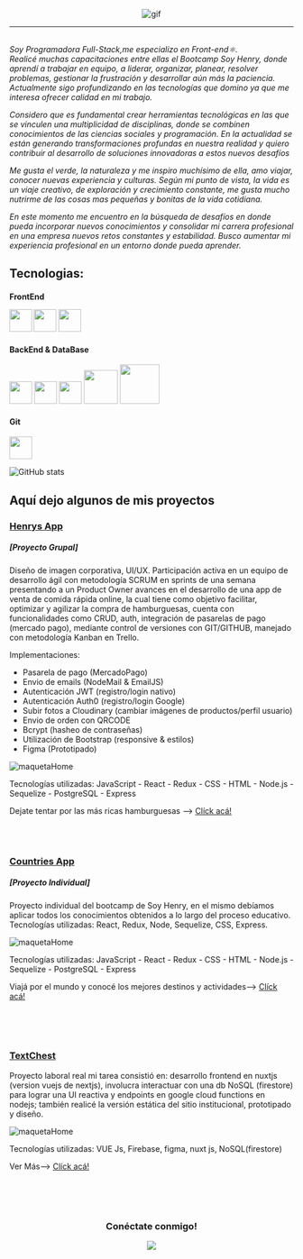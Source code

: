 
<p align="center"><img align="center" src="https://res.cloudinary.com/dz4ejl4ym/image/upload/v1660672065/Hola_Soy_Mail%C3%A9n_xjudb1.gif" alt="gif" /><p>
  <hr />
 
 <br/> <!-- 1 espacio -->
 <i align="left">Soy Programadora Full-Stack,me especializo en Front-end⚛️.
 <br/>
 Realicé muchas capacitaciones entre ellas el Bootcamp Soy Henry, donde aprendí a trabajar en equipo, a liderar, organizar, planear, resolver problemas, gestionar la frustración y desarrollar aún más la paciencia.
 <br/>
 Actualmente sigo profundizando en las tecnologías que domino ya que me interesa ofrecer calidad en mi trabajo.
 
Considero que es fundamental crear herramientas tecnológicas en las que se vinculen una multiplicidad de disciplinas, donde se combinen conocimientos de las ciencias sociales y programación. 
En la actualidad se están generando transformaciones profundas en nuestra realidad y quiero contribuir al desarrollo de soluciones innovadoras a estos nuevos desafíos

Me gusta el verde, la naturaleza y me inspiro muchísimo de ella, amo viajar, conocer nuevas experiencia y culturas. Según mi punto de vista, la vida es un viaje creativo, de exploración y crecimiento constante, me gusta mucho nutrirme de las cosas mas pequeñas y bonitas de la vida cotidiana. 

En este momento me encuentro en la búsqueda de desafíos en donde pueda incorporar nuevos conocimientos y consolidar mi carrera profesional en una empresa nuevos retos constantes y estabilidad.
Busco aumentar mi experiencia profesional en un entorno donde pueda aprender.
 </i>


<h2 align="left">Tecnologias:</h2>

<h4>FrontEnd</4>
<p>
 <img src="https://camo.githubusercontent.com/ebba410edfb05353d7b46b3107304e7deeee8c6c12bc8769115f2dce43d11da0/68747470733a2f2f75706c6f61642e77696b696d656469612e6f72672f77696b6970656469612f636f6d6d6f6e732f362f36612f4a6176615363726970742d6c6f676f2e706e67" width="40"/> 

<img src="https://camo.githubusercontent.com/42d79599b684d4449d0fab6ee8df849c39fa0148993c7680b85210494dda4599/68747470733a2f2f63646e342e69636f6e66696e6465722e636f6d2f646174612f69636f6e732f6c6f676f732d332f3630302f52656163742e6a735f6c6f676f2d3531322e706e67" width="40" /> 
<img src="https://camo.githubusercontent.com/b2cb9808399ad53bdcf25e6e1d4906ced494ad70fc7a6de5cb2b6c552f77870f/68747470733a2f2f6272616e64736c6f676f732e636f6d2f77702d636f6e74656e742f75706c6f6164732f696d616765732f6c617267652f72656475782d6c6f676f2e706e67"  width="40" />
 </p>
 
 
<h4>BackEnd & DataBase</h4>
<p>
<img src="https://camo.githubusercontent.com/22623d91d9cfe8469a76892f9af3cb9dde4cd7572c23fbb9754e98a6be48598c/68747470733a2f2f696d672e69636f6e73382e636f6d2f636f6c6f722f3438302f706f73746772656573716c2e706e67" width="40" />
 
 <img src="https://res.cloudinary.com/postman/image/upload/t_team_logo/v1629869194/team/2893aede23f01bfcbd2319326bc96a6ed0524eba759745ed6d73405a3a8b67a8"  width="40"/>

<img src="https://camo.githubusercontent.com/cb2c9bbbe7f9f0ca8a28455107c3a7b1b98040c605eae0893d890e40955f563e/68747470733a2f2f692e6962622e636f2f784736676d66632f3538343832656534636566313031346330623565346137352d312e706e67" width="40" />
 
 <img src="https://camo.githubusercontent.com/7072b110e23339ac00169ad3337ee267ef4cd533171787b9fd7852e2e8bb08f2/68747470733a2f2f63646e2e706978616261792e636f6d2f70686f746f2f323031352f30342f32332f31372f34312f6e6f64652d6a732d3733363339395f3936305f3732302e706e67"  width="60" />

<img src="https://camo.githubusercontent.com/449c52f7898657e449020360294f2c1950f3153df29b55603f7e0829cbf88df4/68747470733a2f2f75706c6f61642e77696b696d656469612e6f72672f77696b6970656469612f636f6d6d6f6e732f362f36342f457870726573736a732e706e67" width="70" />
</p>

<h4>Git</h4>
<p>
<img src="https://camo.githubusercontent.com/54e37ab9cf255d29b617f989a6f46b39c9e27bc5311089cb3050a7f965b8e33c/68747470733a2f2f692e70696e696d672e636f6d2f6f726967696e616c732f30312f65352f30302f30316535303066636132396330343564343332623634663238356639633232392e706e67 "  width="40"/>
</p>
 
 
 ![GitHub stats](https://github-readme-stats.vercel.app/api?username=mabhyhs&show_icons=true&theme=radical)
 
 <!-- subtitle -->
<!--  <h3><mark>&nbsp;Estadísticas:&nbsp;</mark></h3> -->

<!-- stats de github -->
 
<!--  <br/><br/> --> <!-- 2 espacios -->
 
<h2>Aquí dejo algunos de mis proyectos</h2>

 <!-- title project 01 -->
 <h3><a href="https://henrys-app.vercel.app/" target="_blank" rel="noreferrer">Henrys App</a></h3> <h5>[Proyecto Grupal]</h5>
 
  <!-- descript -->

Diseño de imagen corporativa, UI/UX. Participación activa en un equipo de desarrollo ágil con metodología SCRUM en sprints de una semana presentando a un Product Owner avances en el desarrollo de una app de venta de comida rápida online, la cual tiene como objetivo facilitar, optimizar y agilizar la compra de hamburguesas, cuenta con funcionalidades como CRUD, auth, integración de pasarelas de pago (mercado pago), mediante control de versiones con GIT/GITHUB, manejado con metodología Kanban en Trello.
 
  Implementaciones: 
* Pasarela de pago (MercadoPago)
* Envio de emails (NodeMail & EmailJS)
* Autenticación JWT (registro/login nativo)
* Autenticación Auth0 (registro/login Google)
* Subir fotos a Cloudinary (cambiar imágenes de productos/perfil usuario)
* Envio de orden con QRCODE
* Bcrypt (hasheo de contraseñas)
* Utilización de Bootstrap (responsive & estilos)
* Figma (Prototipado)

 <!-- img -->
 ![maquetaHome](https://res.cloudinary.com/dz4ejl4ym/image/upload/v1660667883/Dise%C3%B1o_sin_t%C3%ADtulo_3_b9wjoe.gif)

 Tecnologías utilizadas: JavaScript - React - Redux - CSS - HTML - 
 Node.js - Sequelize - PostgreSQL -  Express 

 <!-- msg -->
Dejate tentar por las más ricas hamburguesas -->
 <a href="https://henrys-app.vercel.app/" target="_blank" rel="noreferrer">Clíck acá!</a>
 
 <br/><br/> <!-- 2 espacios -->
 
 <!-- title project 02 -->
 <h3><a href="https://henry-countries-app.vercel.app/" target="_blank" rel="noreferrer">Countries App</a></h3> <h5>[Proyecto Individual]</h5>

  <!-- descript -->
 Proyecto individual del bootcamp de Soy Henry, en el mismo debíamos aplicar todos los conocimientos obtenidos a lo largo del proceso educativo.
Tecnologías utilizadas: React, Redux, Node, Sequelize, CSS, Express.
 
<!-- img -->
 ![maquetaHome](https://res.cloudinary.com/dz4ejl4ym/image/upload/v1660666653/Dise%C3%B1o_sin_t%C3%ADtulo_1_m87arz.gif)
 
 Tecnologías utilizadas: JavaScript - React - Redux - CSS - HTML - 
 Node.js - Sequelize - PostgreSQL -  Express 

 <!-- msg -->
 Viajá por el mundo y conocé los mejores destinos y actividades-->
 <a href="https://henry-countries-app.vercel.app/" target="_blank" rel="noreferrer">Clíck acá!</a>
 
 <br/><br/><br/> <!-- 3 espacios -->
 
  <!-- title project 03 -->
 <h3><a href="https://www.textchest.com/" target="_blank" rel="noreferrer">TextChest</a></h3>
 
  <!-- descript -->
Proyecto laboral real mi tarea consistió en: desarrollo frontend en nuxtjs (version vuejs de nextjs), involucra interactuar con una db NoSQL (firestore) para lograr una UI reactiva y endpoints en google cloud functions en nodejs; también realicé la versión estática del sitio institucional, prototipado y diseño.
 
<!-- img -->
 ![maquetaHome](https://res.cloudinary.com/dz4ejl4ym/image/upload/v1660667796/Dise%C3%B1o_sin_t%C3%ADtulo_2_tu0tvo.gif)
 
 Tecnologías utilizadas: VUE Js, Firebase, figma, nuxt js, NoSQL(firestore)

 <!-- msg -->
 Ver Más-->
 <a href="https://www.textchest.com/" target="_blank" rel="noreferrer">Clíck acá!</a>
 
 <br/><br/><br/> <!-- 3 espacios -->

 <h3 align="center">Conéctate conmigo!</h3>
 <p align="center">
 <a href="https://www.linkedin.com/in/mailenhuens/" target="_blank" rel="noreferrer"><img align="center" src="https://res.cloudinary.com/henrysburgers/image/upload/v1660623438/github/linkedin-min_x8lbqa.png" /></a>
 </p>
